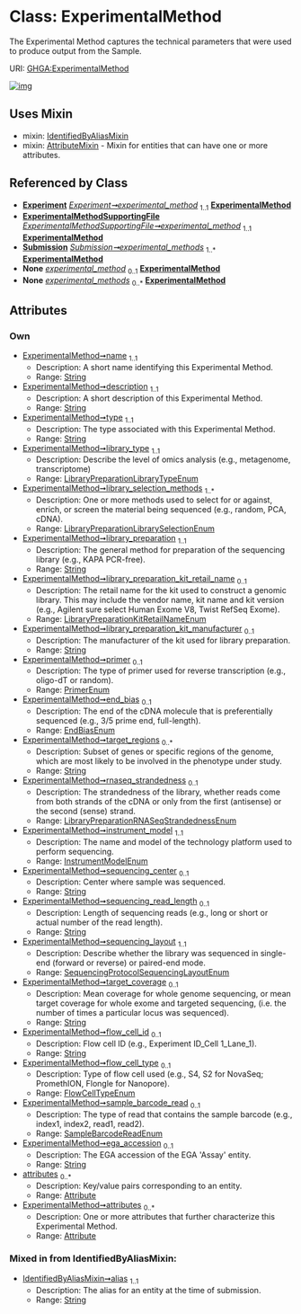 
# Class: ExperimentalMethod


The Experimental Method captures the technical parameters that were used to produce output from the Sample.

URI: [GHGA:ExperimentalMethod](https://w3id.org/GHGA/ExperimentalMethod)


[![img](https://yuml.me/diagram/nofunky;dir:TB/class/[Submission],[IdentifiedByAliasMixin],[ExperimentalMethodSupportingFile],[Attribute]<attributes%200..*-++[ExperimentalMethod&#124;name:string;description:string;type:string;library_type:LibraryPreparationLibraryTypeEnum;library_selection_methods:LibraryPreparationLibrarySelectionEnum%20%2B;library_preparation:string;library_preparation_kit_retail_name:LibraryPreparationKitRetailNameEnum%20%3F;library_preparation_kit_manufacturer:string%20%3F;primer:PrimerEnum%20%3F;end_bias:EndBiasEnum%20%3F;target_regions:string%20*;rnaseq_strandedness:LibraryPreparationRNASeqStrandednessEnum%20%3F;instrument_model:InstrumentModelEnum;sequencing_center:string%20%3F;sequencing_read_length:string%20%3F;sequencing_layout:SequencingProtocolSequencingLayoutEnum;target_coverage:string%20%3F;flow_cell_id:string%20%3F;flow_cell_type:FlowCellTypeEnum%20%3F;sample_barcode_read:SampleBarcodeReadEnum%20%3F;ega_accession:string%20%3F;alias:string],[Experiment]-%20experimental_method%201..1>[ExperimentalMethod],[ExperimentalMethodSupportingFile]-%20experimental_method%201..1>[ExperimentalMethod],[Submission]++-%20experimental_methods%201..*>[ExperimentalMethod],[Experiment]-%20experimental_method(i)%200..1>[ExperimentalMethod],[ExperimentalMethodSupportingFile]-%20experimental_method(i)%200..1>[ExperimentalMethod],[Submission]-%20experimental_methods(i)%200..*>[ExperimentalMethod],[ExperimentalMethod]uses%20-.->[IdentifiedByAliasMixin],[ExperimentalMethod]uses%20-.->[AttributeMixin],[Experiment],[AttributeMixin],[Attribute])](https://yuml.me/diagram/nofunky;dir:TB/class/[Submission],[IdentifiedByAliasMixin],[ExperimentalMethodSupportingFile],[Attribute]<attributes%200..*-++[ExperimentalMethod&#124;name:string;description:string;type:string;library_type:LibraryPreparationLibraryTypeEnum;library_selection_methods:LibraryPreparationLibrarySelectionEnum%20%2B;library_preparation:string;library_preparation_kit_retail_name:LibraryPreparationKitRetailNameEnum%20%3F;library_preparation_kit_manufacturer:string%20%3F;primer:PrimerEnum%20%3F;end_bias:EndBiasEnum%20%3F;target_regions:string%20*;rnaseq_strandedness:LibraryPreparationRNASeqStrandednessEnum%20%3F;instrument_model:InstrumentModelEnum;sequencing_center:string%20%3F;sequencing_read_length:string%20%3F;sequencing_layout:SequencingProtocolSequencingLayoutEnum;target_coverage:string%20%3F;flow_cell_id:string%20%3F;flow_cell_type:FlowCellTypeEnum%20%3F;sample_barcode_read:SampleBarcodeReadEnum%20%3F;ega_accession:string%20%3F;alias:string],[Experiment]-%20experimental_method%201..1>[ExperimentalMethod],[ExperimentalMethodSupportingFile]-%20experimental_method%201..1>[ExperimentalMethod],[Submission]++-%20experimental_methods%201..*>[ExperimentalMethod],[Experiment]-%20experimental_method(i)%200..1>[ExperimentalMethod],[ExperimentalMethodSupportingFile]-%20experimental_method(i)%200..1>[ExperimentalMethod],[Submission]-%20experimental_methods(i)%200..*>[ExperimentalMethod],[ExperimentalMethod]uses%20-.->[IdentifiedByAliasMixin],[ExperimentalMethod]uses%20-.->[AttributeMixin],[Experiment],[AttributeMixin],[Attribute])

## Uses Mixin

 *  mixin: [IdentifiedByAliasMixin](IdentifiedByAliasMixin.md)
 *  mixin: [AttributeMixin](AttributeMixin.md) - Mixin for entities that can have one or more attributes.

## Referenced by Class

 *  **[Experiment](Experiment.md)** *[Experiment➞experimental_method](Experiment_experimental_method.md)*  <sub>1..1</sub>  **[ExperimentalMethod](ExperimentalMethod.md)**
 *  **[ExperimentalMethodSupportingFile](ExperimentalMethodSupportingFile.md)** *[ExperimentalMethodSupportingFile➞experimental_method](ExperimentalMethodSupportingFile_experimental_method.md)*  <sub>1..1</sub>  **[ExperimentalMethod](ExperimentalMethod.md)**
 *  **[Submission](Submission.md)** *[Submission➞experimental_methods](Submission_experimental_methods.md)*  <sub>1..\*</sub>  **[ExperimentalMethod](ExperimentalMethod.md)**
 *  **None** *[experimental_method](experimental_method.md)*  <sub>0..1</sub>  **[ExperimentalMethod](ExperimentalMethod.md)**
 *  **None** *[experimental_methods](experimental_methods.md)*  <sub>0..\*</sub>  **[ExperimentalMethod](ExperimentalMethod.md)**

## Attributes


### Own

 * [ExperimentalMethod➞name](ExperimentalMethod_name.md)  <sub>1..1</sub>
     * Description: A short name identifying this Experimental Method.
     * Range: [String](types/String.md)
 * [ExperimentalMethod➞description](ExperimentalMethod_description.md)  <sub>1..1</sub>
     * Description: A short description of this Experimental Method.
     * Range: [String](types/String.md)
 * [ExperimentalMethod➞type](ExperimentalMethod_type.md)  <sub>1..1</sub>
     * Description: The type associated with this Experimental Method.
     * Range: [String](types/String.md)
 * [ExperimentalMethod➞library_type](ExperimentalMethod_library_type.md)  <sub>1..1</sub>
     * Description: Describe the level of omics analysis (e.g., metagenome, transcriptome)
     * Range: [LibraryPreparationLibraryTypeEnum](LibraryPreparationLibraryTypeEnum.md)
 * [ExperimentalMethod➞library_selection_methods](ExperimentalMethod_library_selection_methods.md)  <sub>1..\*</sub>
     * Description: One or more methods used to select for or against, enrich, or screen the material being sequenced (e.g., random, PCA, cDNA).
     * Range: [LibraryPreparationLibrarySelectionEnum](LibraryPreparationLibrarySelectionEnum.md)
 * [ExperimentalMethod➞library_preparation](ExperimentalMethod_library_preparation.md)  <sub>1..1</sub>
     * Description: The general method for preparation of the sequencing library (e.g., KAPA PCR-free).
     * Range: [String](types/String.md)
 * [ExperimentalMethod➞library_preparation_kit_retail_name](ExperimentalMethod_library_preparation_kit_retail_name.md)  <sub>0..1</sub>
     * Description: The retail name for the kit used to construct a genomic library. This may include the vendor name, kit name and kit version (e.g., Agilent sure select Human Exome V8, Twist RefSeq Exome).
     * Range: [LibraryPreparationKitRetailNameEnum](LibraryPreparationKitRetailNameEnum.md)
 * [ExperimentalMethod➞library_preparation_kit_manufacturer](ExperimentalMethod_library_preparation_kit_manufacturer.md)  <sub>0..1</sub>
     * Description: The manufacturer of the kit used for library preparation.
     * Range: [String](types/String.md)
 * [ExperimentalMethod➞primer](ExperimentalMethod_primer.md)  <sub>0..1</sub>
     * Description: The type of primer used for reverse transcription (e.g., oligo-dT or random).
     * Range: [PrimerEnum](PrimerEnum.md)
 * [ExperimentalMethod➞end_bias](ExperimentalMethod_end_bias.md)  <sub>0..1</sub>
     * Description: The end of the cDNA molecule that is preferentially sequenced (e.g., 3/5 prime end, full-length).
     * Range: [EndBiasEnum](EndBiasEnum.md)
 * [ExperimentalMethod➞target_regions](ExperimentalMethod_target_regions.md)  <sub>0..\*</sub>
     * Description: Subset of genes or specific regions of the genome, which are most likely to be involved in the phenotype under study.
     * Range: [String](types/String.md)
 * [ExperimentalMethod➞rnaseq_strandedness](ExperimentalMethod_rnaseq_strandedness.md)  <sub>0..1</sub>
     * Description: The strandedness of the library, whether reads come from both strands of the cDNA or only from the first (antisense) or the second (sense) strand.
     * Range: [LibraryPreparationRNASeqStrandednessEnum](LibraryPreparationRNASeqStrandednessEnum.md)
 * [ExperimentalMethod➞instrument_model](ExperimentalMethod_instrument_model.md)  <sub>1..1</sub>
     * Description: The name and model of the technology platform used to perform sequencing.
     * Range: [InstrumentModelEnum](InstrumentModelEnum.md)
 * [ExperimentalMethod➞sequencing_center](ExperimentalMethod_sequencing_center.md)  <sub>0..1</sub>
     * Description: Center where sample was sequenced.
     * Range: [String](types/String.md)
 * [ExperimentalMethod➞sequencing_read_length](ExperimentalMethod_sequencing_read_length.md)  <sub>0..1</sub>
     * Description: Length of sequencing reads (e.g., long or short or actual number of the read length).
     * Range: [String](types/String.md)
 * [ExperimentalMethod➞sequencing_layout](ExperimentalMethod_sequencing_layout.md)  <sub>1..1</sub>
     * Description: Describe whether the library was sequenced in single-end (forward or reverse) or paired-end mode.
     * Range: [SequencingProtocolSequencingLayoutEnum](SequencingProtocolSequencingLayoutEnum.md)
 * [ExperimentalMethod➞target_coverage](ExperimentalMethod_target_coverage.md)  <sub>0..1</sub>
     * Description: Mean coverage for whole genome sequencing, or mean target coverage for whole exome and targeted sequencing, (i.e. the number of times a particular locus was sequenced).
     * Range: [String](types/String.md)
 * [ExperimentalMethod➞flow_cell_id](ExperimentalMethod_flow_cell_id.md)  <sub>0..1</sub>
     * Description: Flow cell ID (e.g., Experiment ID_Cell 1_Lane_1).
     * Range: [String](types/String.md)
 * [ExperimentalMethod➞flow_cell_type](ExperimentalMethod_flow_cell_type.md)  <sub>0..1</sub>
     * Description: Type of flow cell used (e.g., S4, S2 for NovaSeq; PromethION, Flongle for Nanopore).
     * Range: [FlowCellTypeEnum](FlowCellTypeEnum.md)
 * [ExperimentalMethod➞sample_barcode_read](ExperimentalMethod_sample_barcode_read.md)  <sub>0..1</sub>
     * Description: The type of read that contains the sample barcode (e.g., index1, index2, read1, read2).
     * Range: [SampleBarcodeReadEnum](SampleBarcodeReadEnum.md)
 * [ExperimentalMethod➞ega_accession](ExperimentalMethod_ega_accession.md)  <sub>0..1</sub>
     * Description: The EGA accession of the EGA 'Assay' entity.
     * Range: [String](types/String.md)
 * [attributes](attributes.md)  <sub>0..\*</sub>
     * Description: Key/value pairs corresponding to an entity.
     * Range: [Attribute](Attribute.md)
 * [ExperimentalMethod➞attributes](ExperimentalMethod_attributes.md)  <sub>0..\*</sub>
     * Description: One or more attributes that further characterize this Experimental Method.
     * Range: [Attribute](Attribute.md)

### Mixed in from IdentifiedByAliasMixin:

 * [IdentifiedByAliasMixin➞alias](IdentifiedByAliasMixin_alias.md)  <sub>1..1</sub>
     * Description: The alias for an entity at the time of submission.
     * Range: [String](types/String.md)
